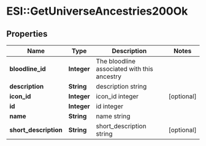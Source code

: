 # ESI::GetUniverseAncestries200Ok

## Properties
Name | Type | Description | Notes
------------ | ------------- | ------------- | -------------
**bloodline_id** | **Integer** | The bloodline associated with this ancestry | 
**description** | **String** | description string | 
**icon_id** | **Integer** | icon_id integer | [optional] 
**id** | **Integer** | id integer | 
**name** | **String** | name string | 
**short_description** | **String** | short_description string | [optional] 


